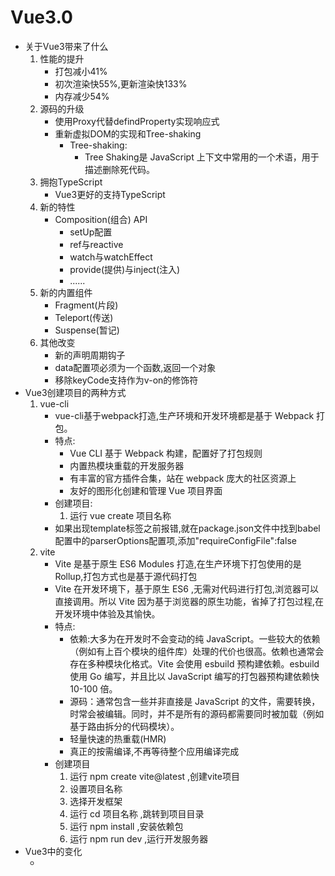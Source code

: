 # Vue3.0
* 关于Vue3带来了什么
    1. 性能的提升
        - 打包减小41%
        - 初次渲染快55%,更新渲染快133%
        - 内存减少54%
    2. 源码的升级
        - 使用Proxy代替defindProperty实现响应式
        - 重新虚拟DOM的实现和Tree-shaking
            - Tree-shaking:
                - Tree Shaking是 JavaScript 上下文中常用的一个术语，用于描述删除死代码。
    3. 拥抱TypeScript
        - Vue3更好的支持TypeScript
    4. 新的特性
        - Composition(组合) API
            - setUp配置
            - ref与reactive
            - watch与watchEffect
            - provide(提供)与inject(注入)
            - ......
    5. 新的内置组件
        - Fragment(片段)
        - Teleport(传送)
        - Suspense(暂记)
    6. 其他改变
        - 新的声明周期钩子
        - data配置项必须为一个函数,返回一个对象
        - 移除keyCode支持作为v-on的修饰符
* Vue3创建项目的两种方式
    1. vue-cli
        - vue-cli基于webpack打造,生产环境和开发环境都是基于 Webpack 打包。
        - 特点:
            - Vue CLI 基于 Webpack 构建，配置好了打包规则
            - 内置热模块重载的开发服务器
            - 有丰富的官方插件合集，站在 webpack 庞大的社区资源上
            - 友好的图形化创建和管理 Vue 项目界面
        - 创建项目:
            1. 运行 vue create 项目名称
        - 如果出现template标签之前报错,就在package.json文件中找到babel配置中的parserOptions配置项,添加"requireConfigFile":false
    2. vite
        - Vite 是基于原生 ES6 Modules 打造,在生产环境下打包使用的是 Rollup,打包方式也是基于源代码打包
        - Vite 在开发环境下，基于原生 ES6 ,无需对代码进行打包,浏览器可以直接调用。所以 Vite 因为基于浏览器的原生功能，省掉了打包过程,在开发环境中体验及其愉快。
        - 特点:
            - 依赖:大多为在开发时不会变动的纯 JavaScript。一些较大的依赖（例如有上百个模块的组件库）处理的代价也很高。依赖也通常会存在多种模块化格式。Vite 会使用 esbuild 预构建依赖。esbuild 使用 Go 编写，并且比以 JavaScript 编写的打包器预构建依赖快 10-100 倍。
            - 源码：通常包含一些并非直接是 JavaScript 的文件，需要转换，时常会被编辑。同时，并不是所有的源码都需要同时被加载（例如基于路由拆分的代码模块）。
            - 轻量快速的热重载(HMR)
            - 真正的按需编译,不再等待整个应用编译完成
        - 创建项目
            1. 运行 npm create vite@latest ,创建vite项目
            2. 设置项目名称
            3. 选择开发框架
            4. 运行 cd 项目名称 ,跳转到项目目录
            5. 运行 npm install ,安装依赖包
            6. 运行 npm run dev ,运行开发服务器
* Vue3中的变化
    - <template>中可以不用必须添加根标签了
    - 使用createApp创建
    - data,methods都配置在setup中
* Composition(组合式) API
    - setup:
        - setup是Vue3新的配置项,值为一个函数
        - setup是所有组合式API"表演的舞台"
        - 组件中所有用到的数据,方法,生命周期等等,都需要配置在setup中 
        - 参数:
            1. props:包含props配置项以及声明接收的属性
            2. context(上下文对象)
                1. attrs:值为对象,接收由组件外部传入,但没有在props中声明接收的属性,相当于this.$attrs
                2. slots:值为对象,接收传入的插槽,相当于this.$slots
                3. emit:值为函数,分发自定义事件的函数,相当于this.$emit
        - setup的两种返回值:
            1. 若返回一个对象,则对象中的属性和方法,在模板中均可以使用(常用)
            2. 若返回一个渲染函数,则可以自定义渲染内容(了解)
        - 使用setup需要注意的地方:
            - setup在beforeCreate之前执行一次,this是undefined
            - Vue2中的配置中this可以读取Vue3中的数据和方法,但是Vue3中的this读取不了Vue2中的数据和方法,所以在Vue3中可以使用Vue2语法,但是不要混着用
            - 当Vue3配置中的数据和方法和Vue2配置中的数据和方法产生冲突时,会以Vue3的配置为主
            - 尽量不要在setup中使用this
            - setup不能是一个async函数
    - setup的生命周期钩子:
        - beforeCreate ===> setup()
        - create ===> setup()
        1. beforeMount ===> onBeforeMount
        2. mounted ===> onMounted
        3. beforeUpdate ===> onBeforeUpdate 
        4. updated ===> onUpdated
        5. beforeUnmount ===> onBeforeUnmont
        6. unmounted ===> onUnmounted
        - 注意:组合式生命周期钩子的优先级比普通生命周期的优先级高
    - Composition API的优势
        - 可以优雅的把相关功能的代码组合在一起
* ref函数:
        - 一般给基本数据类型使用
        - ref函数可以将一个变量变成响应式数据,其返回值为一个RefImpl的实例对象,全拼为[Reference(引用)+implement(实现)]
        - 该对象的基本数据类型响应式数据可以通过它的value属性获取
        - 关于参数的类型:
            1. 基本数据类型创建并会返回一个引用对象的实例,通过Object.defindProperty实现响应式,使用它的value属性就可以访问(推荐)
            2. 引用数据类型创建一个引用对象实例,并调用reactive方法返回一个由Proxy代理的普通对象,通过ES6的Proxy实现响应式,使用普通对象的访问形式即可
        - 语法:
            - ref(数据)
* reactive(响应)函数：
    - 把一个对象类型的数据变成响应式,内部由ES6的Proxy实现,通过代理对象操作源对象的数据和行为 
    - reactive的响应式是深层次的
    - 参数:对象或者数组,返回Proxy实例对象
    - 语法:
        - reactive(对象||数组)
* computed函数
    - 和计算属性一样
    - 简写形式:
        //只有getter
        computed(() => {return 值});
    - 完整形式
        computed({
            get() {
                    return 值;
            },
            set(value) {
                    
            }
        })
* watch(侦听器)
    - 从配置项,变为组合式API函数
    - 注意:
        1. 监视reactive定义的响应式数据,无法获取到oldValue,因为它指向newValue
        2. 强制开启深度监视(deep配置无效)
        3. 监视reactive对象的数据,参数一必须写成函数,并返回需要监视的值,多个值就返回数组
        4. 监视reactive定义的响应式数据的中的引用类型数据中的某些属性,需要开启深度监视,但是新值和旧值一样
        5. 如果监视使用ref函数的对象响应式数据,可以使用deep配置,监视深度的数据,因为ref返回的是ref引用对象,而reactive函数返回的是Proxy是实例对象,对于Proxy的实例对象默认强制深度监视
    - 参数:
        1. 监听的数据
        2. 监听回调
        3. 监听的配置对象
    - 语法:
        - watch(string|array,(newValue,oldValue) => {
            //一些代码......
        },{immediate:true,deep:true});
* watchEffect
    - 立即执行传入的一个函数，同时响应式追踪其依赖(就是在该函数中使用了哪些依赖的数据)，并在其依赖变更时重新运行该函数。
    - 参数:callback
    - 语法: watchEffect(() => {//一些代码...});
* lifeCycry(生命周期钩子)
    - 一般生命周期: 
        1. beforeCreate(创建之前)
            - 在实例初始化之后、进行数据侦听和事件/侦听器的配置之前同步调用。 
        2. created(创建完毕)
            - 在实例创建完成后被立即同步调用,在此阶段数据侦听,计算属性等等都以配置完毕,然而挂载还未开始
        3. beforeMount(挂载之前)
            - 在挂载开始之前被调用：相关的 render 函数首次被调用。
            - 注意:该钩子在服务器端渲染期间不被调用。
        4. mounted(挂载完毕)
            - 在实例挂载完成后被调用,这时候传递给 app.mount 的元素已经被新创建的 vm.$el 替换了
            - 注意:mounted 不会保证所有的子组件也都被挂载完成。如果你希望等待整个视图都渲染完毕，可以在 mounted 内部使用 vm.$nextTick
            - 该钩子在服务器端渲染期间不被调用。
        5. beforeUpdate(更新之前)
            - 在数据发生改变后，DOM 被更新之前被调用。这里适合在现有 DOM 将要被更新之前访问它，比如移除手动添加的事件监听器。
            - 注意:该钩子在服务器端渲染期间不被调用，因为只有初次渲染会在服务器端进行。
        6. updated(更新完毕)
            - 在数据更改导致的虚拟 DOM 重新渲染和更新完毕之后被调用。
            - 当这个钩子被调用时，组件 DOM 已经更新，所以你现在可以执行依赖于 DOM 的操作
            - 注意，updated 不会保证所有的子组件也都被重新渲染完毕。如果你希望等待整个视图都渲染完毕，可以在 updated 内部使用 vm.$nextTick
            - 该钩子在服务器端渲染期间不被调用。
        7. beforeUnmount(卸载之前)
            - 在卸载组件实例之前调用。在这个阶段，实例仍然是完全正常的,一些配置可以正常使用
            - 注意:该钩子在服务器端渲染期间不被调用。
        8. unmounted(卸载完毕)
            - 卸载组件实例后调用。调用此钩子时，组件实例的所有指令都被解除绑定，所有事件侦听器都被移除，所有子组件实例被卸载。
            - 注意:该钩子在服务器端渲染期间不被调用。
    - 特殊生命周期:
        - activated(激活)
            - 被 keep-alive 缓存的路由组件激活时调用。
            - 注意:该钩子在服务器端渲染期间不被调用。
        - deactiveated(失活)
            - 被 keep-alive 缓存的组件失活时调用。
            - 注意:该钩子在服务器端渲染期间不被调用。
        - errorCaptured(错误捕获)
            - 在捕获一个来自后代组件的错误时被调用。此钩子会收到三个参数：错误对象、发生错误的组件实例以及一个包含错误来源信息的字符串。此钩子可以返回 false 以阻止该错误继续向上传播。
            - tips:
                你可以在此钩子中修改组件的状态。因此在捕获错误时，在模板或渲染函数中有一个条件判断来绕过其它内容就很重要；不然该组件可能会进入一个无限的渲染循环。
        - renderTracked(渲染跟踪)
            - 跟踪虚拟 DOM 重新渲染时调用。钩子接收 debugger event 作为参数。此事件告诉你哪个操作跟踪了组件以及该操作的目标对象和键。
        - renderTriggered(渲染触发)
            - 当虚拟 DOM 重新渲染被触发时调用。和 renderTracked 类似，接收 debugger event 作为参数。此事件告诉你是什么操作触发了重新渲染，以及该操作的目标对象和键。
* 自定义hook(钩子)函数
    - 什么是hook?
        - 本质是一个函数,把setup函数值使用的Composition API进行了封装
    - 类似于Vue2中的mixin
    - 自定义hook的优势:复用代码,让setup中的逻辑更清晰易懂
* toRef()方法
    - 创建一个ref的引用实例对象,使其value属性指向另一个对象的某个属性
    - 应用场景:要将响应式对象中的某个属性单独提供给外部使用
    - 参数:
        1. 目标对象
        2. 键名
    - 返回值:一个objectrRefimpl的实例对象,使其value属性指向目标对象对应的键值,修改该对象的value会更新目标对象的对应属性
    - 语法:
        - toRef(target,key)
* toRefs()方法
    - 创建一个ref的引用实例对象,使其value属性指向另一个对象
    - 应用场景:要将响应式对象中的所有属性单独提供给外部使用
    - 参数:
        1. 目标对象
    - 返回值:一个objectrRefimpl的实例对象,里面包含目标对象所有的属性,其他的和toRef一样,返回时可以使用...运算符展开
    - 语法:
        toRefs(target)
* shallowReactive()方法
    - 创建一个响应式代理，它跟踪其自身 property 的响应性，但不执行嵌套对象的深层响应式转换 (暴露原始值)。
    - 只考虑对象最外层数据的响应式
    - 应用场景:如果有一个对象类型的数据,结构比较深,但是只有最外层的数据发生变化,就可以使用
    - 语法:
        - shallowReactive(data);
* shallowRef()方法
    - 只能处理基本类型数据的响应式,不会处理引用类型数据的响应式
    - 参数本身为响应式,但内部的值不是
    - 应用场景:如果有一个对象类型的数据,后续功能不会修改该对象的属性而是生成新的对象,就可以使用
    - 语法:
        - shallowRef(data);
* readonly()方法
    - 接受一个对象 (响应式或纯对象) 或 ref 并返回原始对象的只读代理。只读代理是深层的：任何被访问的嵌套 property 也是只读的。
    - 深只读
    - 语法:
        - readonly(data);
* shallowReadonly()方法
    - 创建一个 proxy，使其自身的 property 为只读，但不执行嵌套对象的深度只读转换 (暴露原始值)
    - 浅只读
    - 语法:
        - shallowReadonly(data)
* toRaw()方法
    - 返回 reactive 或 readonly 代理的原始对象。这是一个“逃生舱”，可用于临时读取数据而无需承担代理访问/跟踪的开销，也可用于写入数据而避免触发更改。不建议保留对原始对象的持久引用。请谨慎使用。
    - 应用场景:用于读取响应式对象对应的源对象,对这个对象的操作,不会引起页面更新,因为源对象不具备响应式
    - 语法:
        - toRaw(data);
* markRaw()方法
    - 标记一个对象，使其永远不会转换为 proxy。返回对象本身。
    - 应用场景:
        1. 有些值不应该被设置为响应式,例如第三方库类
        2. 当渲染具有不可变数据的大列表时,跳过响应式提高性能
    - 语法:
        - markRaw(data);
* customRef()方法
    - 创建一个自定义的ref,并对其依赖项的跟踪以及更新触发的显式控制
    - 有依赖读取时调用getter,修改数据是调用setter
    - 参数:
        1. callback(track,trigger)
        - track:用于通知Vue追踪数据
        - trigger:用于通知Vue更新依赖,重新解析模板
    - 返回值:一个对象,必须包含getter和setter
    - 语法:
        function myRef(value) {
            return customRef((track,trigger) => {
                return {
                    get() {
                        track();//通知Vue追踪数据的变化
                        return value;
                    },
                    set(newValue) {
                        value = newValue;
                        trigger();//通知依赖更新
                    }
                }
            });
        }
* provide(提供)与inject(注入)
    - 作用:实现父组件与后代组件间通信
    - 使用:爷组件有一个provide配置项提供数据,孙组件有一个inject配置项接收数据
    - provide()方法
        - 为后代组件提供依赖
        - 参数:
            1. 自定义键值
            2. 数据
        - 语法:
            provide("key",data);
    - inject()方法
        - 注入提供的依赖
        - 参数:
            1. 键值
        - 返回值:根据键值获取的依赖
        - 语法:
            inject("key")
* 响应式数据的判断
    - isRef()方法
        - 检查一个值是否为ref对象
    - isReactive()方法
        - 检查一个对象是否为reactive创建的响应式代理对象
    - isReadonly()方法
        - 检查一个对象是否为readonly创建的只读代理
    - isProxy()方法
        - 检查一个对象是否是由reactive或者是readonly方法创建的代理
* Fragment
    - 在Vue2中,组件必须有根标签
    - 在Vue3中,可以不用写根标签,因为Vue内部会将所有标签包含在一个Fragment的虚拟元素中
    - 好处:减少标签层级,减小内存占用
* Teleport
    - 可以将一个组件内的结构在使用时依照指定结构设置
    - 语法: 
        <Teleport to="传送到哪个元素下">
            //指定内容
        </Teleport>
* Suspense  
    - 可以给异步加载组件设置未加载完成时展示的内容
    - 使用之后可以让setup返回一个Promise对象
    - 语法:
        - <Suspense>
            <template slot:default>
                需要加载的正式内容
            </template>
            <template slot:fallback>
                在正式内容加载之前使用的内容
            </template>
        </Suspense>